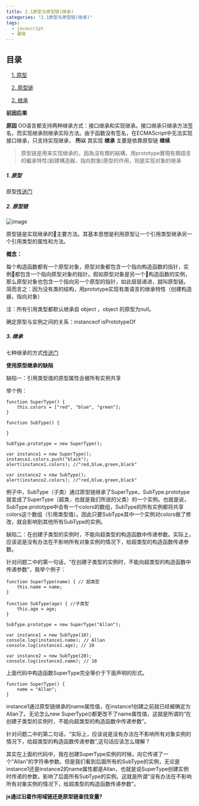 ```yaml
---
title: 2.1原型与原型链(继承)
categories: "2.1原型与原型链(继承)"
tags:
  - javascript
  - 基础
---
```

<html>
<h2>目录</h2>
</html>

&emsp;[1. 原型](#j1)

&emsp;[2. 原型链](#j2)

&emsp;[2. 继承](#j2)

**前因后果**

**原因**
OO语言都支持两种继承方式：接口继承和实现继承。接口继承只继承方法签名，而实现继承则继承实际方法。由于函数没有签名，在ECMAScript中无法实现接口继承，只支持实现继承，
**所以**
其实现 **继承** 主要是依靠原型链
**继续**
> 原型链是用来实现继承的，因為沒有類的結構，用prototype實現有類語言的繼承特性(創建構造器，指向對象)原型的作用，则是实现对象的继承

<h5 id='j1'>1. 原型</h5>

原型[传送门](http://www.93lin.cn/2019/02/28/%E5%9F%BA%E7%A1%801.4%EF%BC%9A%E9%9D%A2%E5%90%91%E5%AF%B9%E8%B1%A1%E4%B9%8B%E5%88%9B%E5%BB%BA%E5%AF%B9%E8%B1%A1%E7%9A%84%E4%B8%83%E7%A7%8D%E6%A8%A1%E5%BC%8F/)

<h5 id='j2'>2. 原型链</h5>

![image](https://raw.githubusercontent.com/93qlin/93qlin.github.io/master/img/yuanxinlian.png)

原型链是实现继承的主要方法。其基本思想是利用原型让一个引用类型继承另一个引用类型的属性和方法。

**概念：**

每个构造函数都有一个原型对象，原型对象都包含一个指向构造函数的指针，实例都包含一个指向原型对象的指针。假如原型对象是另一个构造函数的实例，那么原型对象也包含一个指向另一个原型的指针，如此层层递进，就叫原型链。
简而言之：因为没有类的结构，用prototype实现有类语言的继承特性（创建构造器，指向对象）

注：所有引用类型都默认继承自 object ，object 的原型为null。

确定原型与实例之间的关系：instanceof isPrototypeOf

<h5 id='j3'>3. 继承</h5>

七种继承的方式[传送门](http://www.93lin.cn/2019/02/28/%E5%9F%BA%E7%A1%801.5%EF%BC%9A%E9%9D%A2%E5%90%91%E5%AF%B9%E8%B1%A1%E4%B9%8B%E7%BB%A7%E6%89%BF%E7%9A%84%E7%9A%84%E4%B8%83%E7%A7%8D%E6%96%B9%E5%BC%8F/)

**使用原型继承的缺陷**

缺陷一：引用类型值的原型属性会被所有实例共享

举个例：

```
function SuperType() {
    this.colors = ["red", "blue", "green"];
}

function SubType() {

}

SubType.prototype = new SuperType();

var instance1 = new SuperType();
instance1.colors.push("black");
alert(instance1.colors); //"red,blue,green,black"

var instance2 = new SubType();
alert(instance2.colors); //"red,blue,green,black"
```

例子中，SubType（子类）通过原型链继承了SuperType，SubType.prototype就变成了SuperType（超类，也就是我们所说的父类）的一个实例。也就是说，SubType.prototype中会有一个colors的数组，SubType的所有实例都将共享colors这个数组（引用类型值）。因此只要SubType其中一个实例对colors做了修改，就会影响到其他所有SubType的实例。

缺陷二：在创建子类型的实例时，不能向超类型的构造函数中传递参数。实际上，应该说是没有办法在不影响所有对象实例的情况下，给超类型的构造函数传递参数。

针对问题二中的第一句话，“在创建子类型的实例时，不能向超类型的构造函数中传递参数”，我举个例子：
```
function SuperType(name) { // 超类型
    this.name = name;
}

function SubType(age) { //子类型
    this.age = age;
}

SubType.prototype = new SuperType("Allan");

var instance1 = new SubType(10);
console.log(instance1.name); // Allan
console.log(instance1.age); // 10

var instance2 = new SubType(20);
console.log(instance2.name); // 10
```
上面代码中构造函数SuperType完全等价于下面声明的形式。

```
function SuperType() {
    name = "Allan";
}
```
instance1通过原型链继承的name属性值，在instance1创建之前就已经被确定为Allan了。无论怎么new SuperType()都更改不了name属性值，这就是所谓的“在创建子类型的实例时，不能向超类型的构造函数中传递参数”。

针对问题二中的第二句话，“实际上，应该说是没有办法在不影响所有对象实例的情况下，给超类型的构造函数传递参数”,这句话应该怎么理解？

其实在上面的代码中，我在创建SuperType实例的时候，向它传递了一个”Allan”的字符串参数。但是我们看到后面所有的SubType的实例，无论是instance1还是instance2的name属性都是Allan，也就是说SuperType创建实例时传递的参数，影响了后面所有SubType的实例。这就是所谓“没有办法在不影响所有对象实例的情况下，给超类型的构造函数传递参数”。

**js通过沿着作用域链还是原型链查找变量?**
